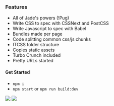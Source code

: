 ### Features
- All of Jade's powers (!Pug)
- Write CSS to spec with CSSNext and PostCSS
- Write Javascript to spec with Babel
- Bundles made per page
- Code splitting common css/js chunks
- ITCSS folder structure
- Copies static assets
- Turbo Crunch included
- Pretty URLs started

#### Get Started
- `npm i`
- `npm start` or `npm run build:dev`

<img src="https://www.dropbox.com/s/vvqb626x2luxzwm/seed-wp4.png?raw=1"/>
<img src="https://www.dropbox.com/s/wbeq5541zn1znpb/seed-wp4-prod.png?raw=1"/>
